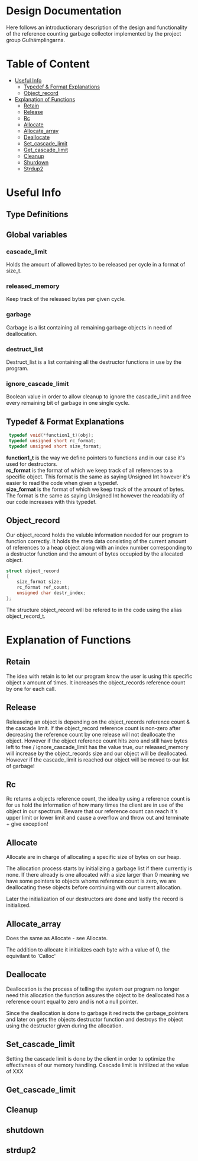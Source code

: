 # Design Documentation
Here follows an introductionary description of the design and functionality of the reference counting garbage collector implemented
by the project group Gulhämplingarna.

# Table of Content
* [Useful Info](#Uinfo)
    - [Typedef & Format Explanations](#format)
    - [Object_record](#obj-rec)
* [Explanation of Functions](#exp-func)
	- [Retain](#retain-exp)
	- [Release](#release-exp)
	- [Rc](#rc-exp)
	- [Allocate](#allocate-exp)
	- [Allocate_array](#allocate_array-exp)
	- [Deallocate](#deallocate-exp)
	- [Set_cascade_limit](#set_casc-exp)
	- [Get_cascade_limit](#get_casc-exp)
	- [Cleanup](#cleanup-exp)
	- [Shurdown](#shutdown-exp)
	- [Strdup2](#strdup2-exp)

# Useful Info <a name = "Uinfo"></a>

## Type Definitions <a name = "typedef"></a>

## Global variables
### cascade_limit
Holds the amount of allowed bytes to be released per cycle in a format of size_t.
### released_memory
Keep track of the released bytes per given cycle.
### garbage
Garbage is a list containing all remaining garbage objects in need of deallocation.
### destruct_list
Destruct_list is a list containing all the destructor functions in use by the program.
### ignore_cascade_limit
Boolean value in order to allow cleanup to ignore the cascade_limit and free every remaining bit of garbage in one single cycle.

## Typedef & Format Explanations <a name = "format"></a>
```c
 typedef void(*function1_t)(obj);
 typedef unsigned short rc_format;
 typedef unsigned short size_format;
```
__function1_t__ is the way we define pointers to functions and in our case it's used for destructors.  
__rc_format__ is the format of which we keep track of all references to a specific object.
This format is the same as saying Unsigned Int however it's easier to read the code when given a typedef.  
__size_format__ is the format of which we keep track of the amount of bytes. The format is the same as saying Unsigned Int however the readability of our code increases with this typedef.  

## Object_record <a name="obj-rec"></a>
Our object_record holds the valuble information needed for our program to function correctly.
It holds the meta data consisting of the current amount of references to a heap object along with an index number corresponding to a destructor function and the amount of bytes occupied by the allocated object.
```c
struct object_record
{
    size_format size;
    rc_format ref_count;
    unsigned char destr_index;
};
```
The structure object_record will be refered to in the code using the alias object_record_t.

# Explanation of Functions <a name = "exp-func"></a>

## Retain <a name = "retain-exp"></a>
The idea with retain is to let our program know the user is using this specific object x amount of times. It increases the object_records reference count by one for each call.
## Release <a name = "release-exp"></a>
Releaseing an object is depending on the object_records reference count & the cascade limit. If the object_record reference count is non-zero after decreasing the reference count by one release will not deallocate the object.
However if the object reference count hits zero and still have bytes left to free / ignore_cascade_limit has the value true, our released_memory will increase by the object_records size and our object will be deallocated.
However if the cascade_limit is reached our object will be moved to our list of garbage!
## Rc <a name = "rc-exp"></a>
Rc returns a objects reference count, the idea by using a reference count is for us hold the information of how many times the client are in use of the object in our spectrum.
Beware that our reference count can reach it's upper limit or lower limit and cause a overflow and throw out and terminate + give exception!

## Allocate <a name = "allocate-exp"></a>
Allocate are in charge of allocating a specific size of bytes on our heap.

The allocation process starts by initializing a garbage list if there currently is none. If there already is one allocated with a size larger than 0 meaning we have some pointers to objects whoms reference count is zero, we are deallocating these objects before continuing with our current allocation.

Later the initialization of our destructors are done and lastly the record is initialized.

## Allocate_array <a name = "allocate_array-exp"></a>
Does the same as Allocate - see Allocate.

The addition to allocate it initializes each byte with a value of 0, the equivilant to 'Calloc'

## Deallocate <a name = "deallocate-exp"></a>
Deallocation is the process of telling the system our program no longer need this allocation the function assures the object to be deallocated has a reference count equal to zero and is not a null pointer.

Since the deallocation is done to garbage it redirects the garbage_pointers and later on gets the objects destructor function and destroys the object using the destructor given during the allocation.

## Set_cascade_limit <a name = "set_casc-exp"></a>
Setting the cascade limit is done by the client in order to optimize the effectivness of our memory handling. Cascade limit is initilized at the value of XXX

## Get_cascade_limit <a name = "get_casc-exp"></a>

## Cleanup <a name = "cleanup-exp"></a>

## shutdown <a name = "shutdown-exp"></a>

## strdup2 <a name = "strdup2-exp"></a>

